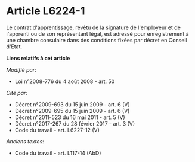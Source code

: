 # Article L6224-1

Le  contrat d'apprentissage, revêtu de la signature de l'employeur et de l'apprenti ou de son représentant légal, est adressé
pour enregistrement à une chambre consulaire dans des conditions fixées par décret en Conseil d'Etat.

**Liens relatifs à cet article**

_Modifié par_:

  - Loi n°2008-776 du 4 août 2008 - art. 50

_Cité par_:

  - Décret n°2009-693 du 15 juin 2009 - art. 6 (V)
  - Décret n°2009-695 du 15 juin 2009 - art. 6 (V)
  - Décret n°2011-523 du 16 mai 2011 - art. 5 (V)
  - Décret n°2017-267 du 28 février 2017 - art. 3 (V)
  - Code du travail - art. L6227-12 (V)

_Anciens textes_:

  - Code du travail - art. L117-14 (AbD)
